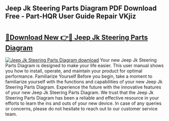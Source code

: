 ## Jeep Jk Steering Parts Diagram PDF Download Free - Part-HQR User Guide Repair VKjiz

# <h2><a href="http://dftilku.blite.top/?on=Jeep+Jk+Steering+Parts+Diagram">🔗Download New 👉🔴 Jeep Jk Steering Parts Diagram</a></h2>

[![Jeep Jk Steering Parts Diagram download](https://i.imgur.com/lujVjoI.png)](http://dftilku.blite.top/?on=Jeep+Jk+Steering+Parts+Diagram)
Your new Jeep Jk Steering Parts Diagram is designed to make your life easier. This user manual shows you how to install, operate, and maintain your product for optimal performance. Familiarize Yourself Before you begin, take a moment to familiarize yourself with the functions and capabilities of your new Jeep Jk Steering Parts Diagram. Experience the future with the innovative features of your new Jeep Jk Steering Parts Diagram. We trust that the Jeep Jk Steering Parts Diagram has been a reliable and effective resource in your efforts to learn the ins and outs of your new device. In case of any queries or concerns, please do not hesitate to reach out to our customer service team.

